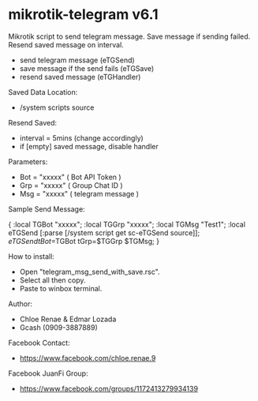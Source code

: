 # mikrotik-telegram v6.1
Mikrotik script to send telegram message. Save message if sending failed. Resend saved message on interval.
- send telegram message (eTGSend)
- save message if the send fails (eTGSave)
- resend saved message (eTGHandler)

Saved Data Location:
- /system scripts source

Resend Saved:
- interval = 5mins (change accordingly)
- if [empty] saved message, disable handler

Parameters:
- Bot = "xxxxx" ( Bot API Token )
- Grp = "xxxxx" ( Group Chat ID )
- Msg = "xxxxx" ( telegram message )

Sample Send Message:

{
:local TGBot "xxxxx";
:local TGGrp "xxxxx";
:local TGMsg "Test1";
:local eTGSend [:parse [/system script get sc-eTGSend source]];
$eTGSend tBot=$TGBot tGrp=$TGGrp $TGMsg;
}

How to install:
- Open "telegram_msg_send_with_save.rsc".
- Select all then copy.
- Paste to winbox terminal.

Author:
- Chloe Renae & Edmar Lozada
- Gcash (0909-3887889)

Facebook Contact:
- https://www.facebook.com/chloe.renae.9

Facebook JuanFi Group:
- https://www.facebook.com/groups/1172413279934139
